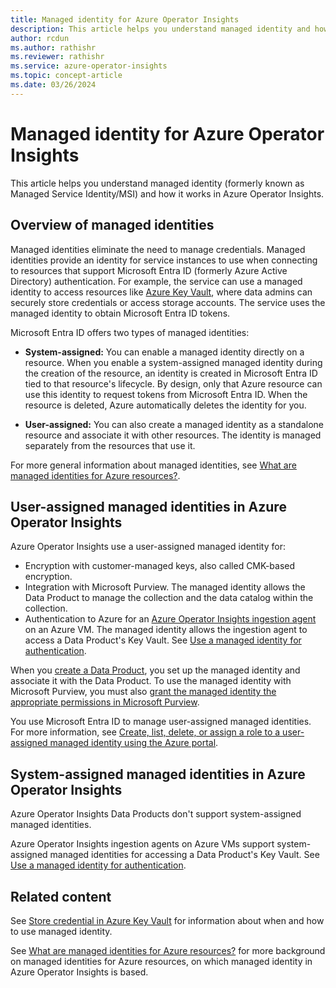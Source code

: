 ```yaml
---
title: Managed identity for Azure Operator Insights
description: This article helps you understand managed identity and how it works in Azure Operator Insights.
author: rcdun
ms.author: rathishr
ms.reviewer: rathishr
ms.service: azure-operator-insights
ms.topic: concept-article
ms.date: 03/26/2024
---
```


# Managed identity for Azure Operator Insights

This article helps you understand managed identity (formerly known as Managed Service Identity/MSI) and how it works in Azure Operator Insights.

## Overview of managed identities

Managed identities eliminate the need to manage credentials. Managed identities provide an identity for service instances to use when connecting to resources that support Microsoft Entra ID (formerly Azure Active Directory) authentication. For example, the service can use a managed identity to access resources like [Azure Key Vault](../key-vault/general/overview.md), where data admins can securely store credentials or access storage accounts. The service uses the managed identity to obtain Microsoft Entra ID tokens.

Microsoft Entra ID offers two types of managed identities:

- **System-assigned:** You can enable a managed identity directly on a resource. When you enable a system-assigned managed identity during the creation of the resource, an identity is created in Microsoft Entra ID tied to that resource's lifecycle. By design, only that Azure resource can use this identity to request tokens from Microsoft Entra ID. When the resource is deleted, Azure automatically deletes the identity for you.

- **User-assigned:** You can also create a managed identity as a standalone resource and associate it with other resources. The identity is managed separately from the resources that use it.

For more general information about managed identities, see [What are managed identities for Azure resources?](/entra/identity/managed-identities-azure-resources/overview).

## User-assigned managed identities in Azure Operator Insights

Azure Operator Insights use a user-assigned managed identity for:

- Encryption with customer-managed keys, also called CMK-based encryption.
- Integration with Microsoft Purview. The managed identity allows the Data Product to manage the collection and the data catalog within the collection.
- Authentication to Azure for an [Azure Operator Insights ingestion agent](ingestion-agent-overview.md) on an Azure VM. The managed identity allows the ingestion agent to access a Data Product's Key Vault. See [Use a managed identity for authentication](set-up-ingestion-agent.md#use-a-managed-identity-for-authentication).

When you [create a Data Product](data-product-create.md), you set up the managed identity and associate it with the Data Product. To use the managed identity with Microsoft Purview, you must also [grant the managed identity the appropriate permissions in Microsoft Purview](purview-setup.md#access-and-set-up-your-microsoft-purview-account).

You use Microsoft Entra ID to manage user-assigned managed identities. For more information, see [Create, list, delete, or assign a role to a user-assigned managed identity using the Azure portal](/entra/identity/managed-identities-azure-resources/how-manage-user-assigned-managed-identities).

## System-assigned managed identities in Azure Operator Insights

Azure Operator Insights Data Products don't support system-assigned managed identities.

Azure Operator Insights ingestion agents on Azure VMs support system-assigned managed identities for accessing a Data Product's Key Vault. See [Use a managed identity for authentication](set-up-ingestion-agent.md#use-a-managed-identity-for-authentication).

## Related content

See [Store credential in Azure Key Vault](../data-factory/store-credentials-in-key-vault.md) for information about when and how to use managed identity.

See [What are managed identities for Azure resources?](/entra/identity/managed-identities-azure-resources/overview) for more background on managed identities for Azure resources, on which managed identity in Azure Operator Insights is based.
